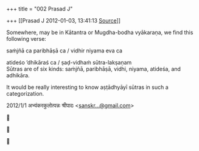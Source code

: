 +++
title = "002 Prasad J"

+++
[[Prasad J	2012-01-03, 13:41:13 [Source](https://groups.google.com/g/samskrita/c/jQabj5pezmw)]]



Somewhere, may be in Kātantra or Mugdha-bodha vyākaraṇa, we find this following verse:  
  

saṁjñā ca paribhāṣā ca / vidhir niyama eva ca

atideśo ’dhikāraś ca / ṣaḍ-vidhaṁ sūtra-lakṣaṇam  
Sūtras are of six kinds: saṁjñā, paribhāṣā, vidhi, niyama, atideśa, and adhikāra.  
  
It would be really interesting to know aṣṭādhyāyī sūtras in such a categorization.  
  
  

2012/1/1 अभ्यंकरकुलोत्पन्नः श्रीपादः \<[sanskr...@gmail.com]()\>  







